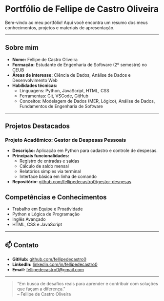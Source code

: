 #  Portfólio de Fellipe de Castro Oliveira

Bem-vindo ao meu portfólio! Aqui você encontra um resumo dos meus conhecimentos, projetos e materiais de apresentação.

---

##  Sobre mim

- **Nome:** Fellipe de Castro Oliveira
- **Formação:** Estudante de Engenharia de Software (2º semestre) no CEUB
- **Áreas de interesse:** Ciência de Dados, Análise de Dados e Desenvolvimento Web
- **Habilidades técnicas:**
  - Linguagens: Python, JavaScript, HTML, CSS
  - Ferramentas: Git, VSCode, GitHub
  - Conceitos: Modelagem de Dados (MER, Lógico), Análise de Dados, Fundamentos de Engenharia de Software

---

##  Projetos Destacados

### Projeto Acadêmico: Gestor de Despesas Pessoais
- **Descrição:** Aplicação em Python para cadastro e controle de despesas.
- **Principais funcionalidades:**
  - Registro de entradas e saídas
  - Cálculo de saldo mensal
  - Relatórios simples via terminal
  - Interface básica em linha de comando
- **Repositório:** [github.com/fellipedecastro0/gestor-despesas](https://github.com/fellipedecastro0/gestor-despesas)

##  Competências e Conhecimentos

- Trabalho em Equipe e Proatividade
- Python e Lógica de Programação
- Inglês Avançado
- HTML, CSS e JavaScript


---

## 📫 Contato

- **GitHub:** [github.com/fellipedecastro0](https://github.com/fellipedecastro0)
- **LinkedIn:** [linkedin.com/in/fellipedecastro0](https://linkedin.com/in/fellipedecastro0)
- **Email:** fellipedecastro0@gmail.com

---

> "Em busca de desafios reais para aprender e contribuir com soluções que façam a diferença."  
> – Fellipe de Castro Oliveira
